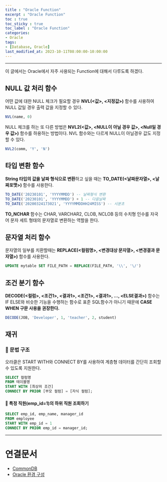 ```yaml
---
title : "Oracle Function"
excerpt : "Oracle Function"
toc : true
toc_sticky : true
toc_label : "Oracle Function"
categories:
- Oracle
tags:
- [Database, Oracle]
last_modified_at: 2023-10-11T08:00:00-10:00:00
---
```

  
---
  
 이 글에서는 Oracle에서 자주 사용되는 Function에 대해서 다루도록 하겠다.
  
## NULL 값 처리 함수

 어떤 값에 대한 NULL 체크가 필요할 경우 **NVL(\<값\>, \<지정값\>)** 함수를 사용하여 NULL 값일 경우 출력 값을 지정할 수 있다.
  
```sql
NVL(name, 0)
```
  
 NULL 체크를 하는 또 다른 방법은 **NVL2(\<값\>, \<NULL이 아닐 경우 값\>, \<Null일 경우 값\>)** 함수를 하용하는 방법이다. NVL 함수와는 다르게 NULL이 아닐경우 값도 지정할 수 있다.
  
```sql
NVL2(comm, 'Y', 'N')
```
  
## 타입 변환 함수
 **String 타입의 값을 날짜 형식으로 변환**하고 싶을 때는 **TO_DATE(<날짜문자열>, <날짜포맷>)** 함수를 사용한다.
  
```sql
TO_DATE('20230101', 'YYYYMMDD') -- 날짜형식 변환
TO_DATE('20230101', 'YYYYMMDD') + 1 -- 다음날짜
TO_DATE('20200324173021', 'YYYYMMDDHH24MISS') -- 시분초
```

 **TO_NCHAR** 함수는 CHAR, VARCHAR2, CLOB, NCLOB 등의 수치형 인수를 자국어 문자 세트 형태의 문자열로 변환하는 역할을 한다.
  
## 문자열 처리 함수
 문자열의 일부를 치환할때는 **REPLACE(<컬럼명>,  <변경대상 문자열>, <변경결과 문자열>)** 함수를 사용한다.
  
```SQL
UPDATE mytable SET FILE_PATH = REPLACE(FILE_PATH, '\\', '\/')
```
  
## 조건 분기 함수
  **DECODE(\<컬럼\>, \<조건1\>, \<결과1\>, \<조건1\>, \<결과1\>, ..., \<ELSE결과\>)** 함수는 IF ELSE와 비슷한 기능을 수행하는 함수로 표준 SQL함수가 아니기 때문에 **CASE WHEN 구문 사용을 권장한다.**
  
```sql
DECODE(JOB, 'Developer', 1, 'teacher', 2, student)
```
  
## 재귀
  
### 🎯 문법 구조
 오라클은 START WITH와 CONNECT BY를 사용하여 계층형 데이터를 간단히 조회할 수 있도록 지원한다.
  
```sql
SELECT 컬럼명
FROM 테이블명
START WITH [최상위 조건]
CONNECT BY PRIOR [부모 컬럼] = [자식 컬럼];
```
  
#### 🎯 특정 직원(emp_id=1)의 하위 직원 조회하기
  
```sql
SELECT emp_id, emp_name, manager_id
FROM employee
START WITH emp_id = 1
CONNECT BY PRIOR emp_id = manager_id;
```
  
- ---
  
# 연결문서
- [CommonDB](../../database/database-CommonDB)
- [Oracle 환경 구성](../../oracle/oracle-Oracle-환경-구성)
